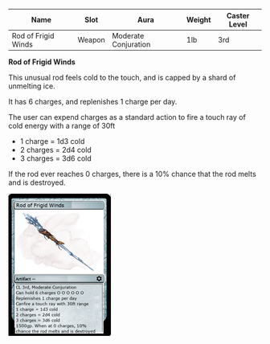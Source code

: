 
| Name            | Slot   | Aura                 | Weight | Caster Level |
| --------------- | ------ | -------------------- | ------ | ------------ |
| Rod of Frigid Winds | Weapon | Moderate Conjuration | 1lb   |  3rd         |

**Rod of Frigid Winds**

This unusual rod feels cold to the touch, and is capped by a shard of unmelting ice. 

It has 6 charges, and replenishes 1 charge per day.

The user can expend charges as a standard action to fire a touch ray of cold energy with a range of 30ft

* 1 charge = 1d3 cold
* 2 charges = 2d4 cold
* 3 charges = 3d6 cold

If the rod ever reaches 0 charges, there is a 10% chance that the rod melts and is destroyed.

![itemimage]

[itemimage]: https://github.com/FFrisby/PathfinderArcadia/blob/main/Magic%20Items/ItemArt/RodOfFrigidWinds.png
